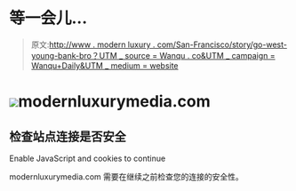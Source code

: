 # 等一会儿...

> 原文:[http://www . modern luxury . com/San-Francisco/story/go-west-young-bank-bro？UTM _ source = Wanqu . co&UTM _ campaign = Wanqu+Daily&UTM _ medium = website](http://www.modernluxury.com/san-francisco/story/go-west-young-bank-bro?utm_source=wanqu.co&utm_campaign=Wanqu+Daily&utm_medium=website)

# ![](../Images/4b6d02f10a252f35d00339529e74fab6.png)modernluxurymedia.com

## 检查站点连接是否安全

<noscript>   <p class="heading-icon warning-icon"/>   Enable JavaScript and cookies to continue   </noscript>

modernluxurymedia.com 需要在继续之前检查您的连接的安全性。